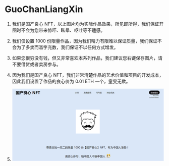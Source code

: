 # GuoChanLiangXin

1. 我们是国产良心 NFT，以上图片均为实际作品效果，所见即所得，我们保证开图时不会为您带来惊吓、眩晕、呕吐等不适感。

2. 我们仅设置 1000 份限量作品，因为我们精力有限难以保证质量，我们保证不会为了多卖而滥竽充数，我们保证不以任何方式增发。

3. 如果您很穷没有钱，但又非常喜欢本系列作品，我们建议您右键保存图片，请不要借贷或者卖房参与。

4. 因为我们是国产良心 NFT，我们非常清楚作品的艺术价值和项目的开发成本，因此我们设置了作品的良心价为 0.01 ETH 一个，童叟无欺。

   

5. ![nft](01.png)

